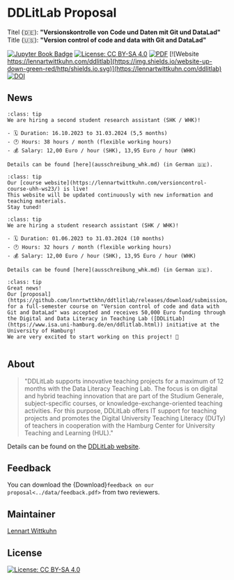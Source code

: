 # DDLitLab Proposal

Titel (🇩🇪): **"Versionskontrolle von Code und Daten mit Git und DataLad"**</br>
Title (🇺🇸): **"Version control of code and data with Git and DataLad"**</br>

[![Jupyter Book Badge](https://jupyterbook.org/badge.svg)](https://github.com/lnnrtwttkhn/ddtlitlab)
[![License: CC BY-SA 4.0](https://img.shields.io/badge/License-CC%20BY--SA%204.0-lightgrey.svg)](https://creativecommons.org/licenses/by-sa/4.0/)
[![PDF](https://img.shields.io/badge/Antrag-PDF-<COLOR>.svg)](https://github.com/lnnrtwttkhn/ddtlitlab/releases/download/submission/DDLitLab_Antragsformular_2023_Wittkuhn_Schuck_Git_Unsigned.pdf)
[![Website https://lennartwittkuhn.com/ddlitlab](https://img.shields.io/website-up-down-green-red/http/shields.io.svg)](https://lennartwittkuhn.com/ddlitlab)
[![DOI](https://zenodo.org/badge/558306349.svg)](https://zenodo.org/badge/latestdoi/558306349)

## News

```{admonition} Aug 2023: Work with us! We are hiring another student research assistant!
:class: tip
We are hiring a second student research assistant (SHK / WHK)!

- 🗓 Duration: 16.10.2023 to 31.03.2024 (5,5 months)
- 🕐 Hours: 38 hours / month (flexible working hours)
- 💰 Salary: 12,00 Euro / hour (SHK), 13,95 Euro / hour (WHK)

Details can be found [here](ausschreibung_whk.md) (in German 🇩🇪).
```

```{admonition} Mar 2023: [Course website](https://lennartwittkuhn.com/versioncontrol-course-uhh-ws23/) live!
:class: tip
Our [course website](https://lennartwittkuhn.com/versioncontrol-course-uhh-ws23/) is live!
This website will be updated continuously with new information and teaching materials.
Stay tuned!
```

```{admonition} Mar 2023: Work with us! We are hiring a student research assistant (SHK / WHK)!
:class: tip
We are hiring a student research assistant (SHK / WHK)!

- 🗓 Duration: 01.06.2023 to 31.03.2024 (10 months)
- 🕐 Hours: 32 hours / month (flexible working hours)
- 💰 Salary: 12,00 Euro / hour (SHK), 13,95 Euro / hour (WHK)

Details can be found [here](ausschreibung_whk.md) (in German 🇩🇪).
```

```{admonition} Dec 2022: Our project receives 50,000 Euro funding from the DDLitLab initiative!
:class: tip
Great news!
Our [proposal](https://github.com/lnnrtwttkhn/ddtlitlab/releases/download/submission/DDLitLab_Antragsformular_2023_Wittkuhn_Schuck_Git_Unsigned.pdf) for a full-semester course on "Version control of code and data with Git and DataLad" was accepted and receives 50,000 Euro funding through the Digital and Data Literacy in Teaching Lab ([DDLitLab](https://www.isa.uni-hamburg.de/en/ddlitlab.html)) initiative at the University of Hamburg!
We are very excited to start working on this project! 🎉
```

```{admonition} November 2022: Our proposal was accepted!
```

## About

> "DDLitLab supports innovative teaching projects for a maximum of 12 months with the Data Literacy Teaching Lab. The focus is on digital and hybrid teaching innovation that are part of the Studium Generale, subject-specific courses, or knowledge-exchange-oriented teaching activities. For this purpose, DDLitLab offers IT support for teaching projects and promotes the Digital University Teaching Literacy (DUTy) of teachers in cooperation with the Hamburg Center for University Teaching and Learning (HUL)."

Details can be found on the [DDLitLab website](https://www.isa.uni-hamburg.de/en/ddlitlab/data-literacy-lehrlabor.html).

## Feedback

You can download the {Download}`feedback on our proposal<../data/feedback.pdf>` from two reviewers.

## Maintainer

[Lennart Wittkuhn](mailto:lennart.wittkuhn@uni-hamburg.de)

## License

[![License: CC BY-SA 4.0](https://img.shields.io/badge/License-CC%20BY--SA%204.0-lightgrey.svg)](https://creativecommons.org/licenses/by-sa/4.0/)